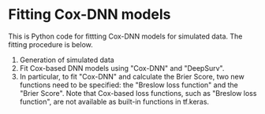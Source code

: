 # Fitting Cox-DNN models
This is Python code for fittting Cox-DNN models for simulated data.
The fitting procedure is below.
1) Generation of simulated data
2) Fit Cox-based DNN models using "Cox-DNN" and "DeepSurv".
3) In particular, to fit "Cox-DNN" and calculate the Brier Score,
   two new functions need to be specified: the "Breslow loss function" and the "Brier Score".
   Note that Cox-based loss functions, such as "Breslow loss function", are not available as built-in functions in tf.keras.
